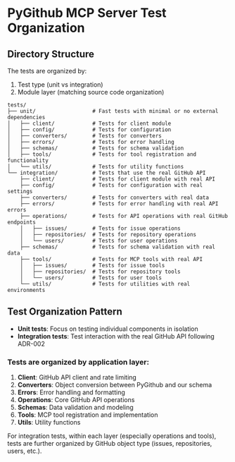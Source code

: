 # PyGithub MCP Server Test Organization

## Directory Structure

The tests are organized by:
1. Test type (unit vs integration)
2. Module layer (matching source code organization)

```
tests/
├── unit/                  # Fast tests with minimal or no external dependencies
│   ├── client/            # Tests for client module
│   ├── config/            # Tests for configuration
│   ├── converters/        # Tests for converters
│   ├── errors/            # Tests for error handling
│   ├── schemas/           # Tests for schema validation
│   ├── tools/             # Tests for tool registration and functionality
│   └── utils/             # Tests for utility functions
└── integration/           # Tests that use the real GitHub API
    ├── client/            # Tests for client module with real API
    ├── config/            # Tests for configuration with real settings
    ├── converters/        # Tests for converters with real data
    ├── errors/            # Tests for error handling with real API errors
    ├── operations/        # Tests for API operations with real GitHub endpoints
    │   ├── issues/        # Tests for issue operations
    │   ├── repositories/  # Tests for repository operations
    │   └── users/         # Tests for user operations
    ├── schemas/           # Tests for schema validation with real data
    ├── tools/             # Tests for MCP tools with real API
    │   ├── issues/        # Tests for issue tools
    │   ├── repositories/  # Tests for repository tools
    │   └── users/         # Tests for user tools
    └── utils/             # Tests for utilities with real environments
```

## Test Organization Pattern

- **Unit tests**: Focus on testing individual components in isolation
- **Integration tests**: Test interaction with the real GitHub API following ADR-002

### Tests are organized by application layer:

1. **Client**: GitHub API client and rate limiting
2. **Converters**: Object conversion between PyGithub and our schema
3. **Errors**: Error handling and formatting
4. **Operations**: Core GitHub API operations
5. **Schemas**: Data validation and modeling
6. **Tools**: MCP tool registration and implementation
7. **Utils**: Utility functions

For integration tests, within each layer (especially operations and tools), tests are further organized by GitHub object type (issues, repositories, users, etc.).
